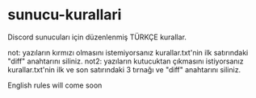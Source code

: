 # sunucu-kurallari
Discord sunucuları için düzenlenmiş TÜRKÇE kurallar.

not: yazıların kırmızı olmasını istemiyorsanız kurallar.txt'nin ilk satırındaki "diff" anahtarını siliniz.
not2: yazıların kutucuktan çıkmasını istiyorsanız kurallar.txt'nin ilk ve son satırındaki 3 tırnağı ve "diff" anahtarını siliniz.

English rules will come soon
